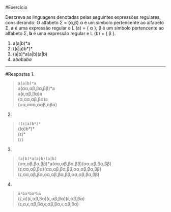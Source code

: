 #Exercício

Descreva as linguagens denotadas pelas seguintes expressões regulares, considerando: O alfabeto Σ = {α,β} α é um símbolo pertencente ao alfabeto Σ, **a** é uma expressão regular e L (a) = { α }; β é um símbolo pertencente ao alfabeto Σ, **b** é uma expressão regular e L (b) = { β }.

1. a(a|b)*a
2. ((ϵ|a)b*)*
3. (a|b)*a(a|b)(a|b)
4. a*ba*ba*ba*

---
#Respostas
1.  
>`a(a|b)*a`     
a(αα,αβ,βα,ββ)*a    
a(ϵ,αβ,βα)a     
(α,αα,αβ,βα)a   
(αα,ααα,ααβ,αβα)

2.  
>`((ϵ|a)b*)*`     
((α)b*)*    
(ϵ)*   
(ϵ)  

3.  
>`(a|b)*a(a|b)(a|b)`  
(αα,αβ,βα,ββ)*a(αα,αβ,βα,ββ)(αα,αβ,βα,ββ)  
(ϵ,αα,αβ,βα)(αα,αβ,βα,ββ,αα,αβ,βα,ββ)   
(ϵ,αα,αβ,βα,αα,αβ,βα,ββ,αα,αβ,βα,ββ) 

4.  
>`a*ba*ba*ba`  
(ϵ,α)(ϵ,αβ,βα)(ϵ,αβ,βα)(ϵ,αβ,βα)  
(ϵ,α,ϵ,αβ,βα,ϵ,αβ,βα,ϵ,αβ,βα)
